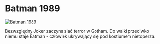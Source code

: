 Batman 1989 
=============
[![Batman 1989 ](http://vidos.pl/images/player.gif)](http://vidos.pl/batman-1989)

 Bezwzględny Joker zaczyna siać terror w Gotham. Do walki przeciwko niemu staje Batman - człowiek ukrywający się pod kostiumem nietoperza.
